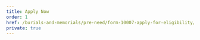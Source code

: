 ```yaml
---
title: Apply Now
order: 1
href: /burials-and-memorials/pre-need/form-10007-apply-for-eligibility/
private: true
---
```

